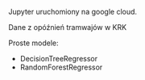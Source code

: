 Jupyter uruchomiony na google cloud.

Dane z opóźnień tramwajów w KRK

Proste modele:
- DecisionTreeRegressor
- RandomForestRegressor
